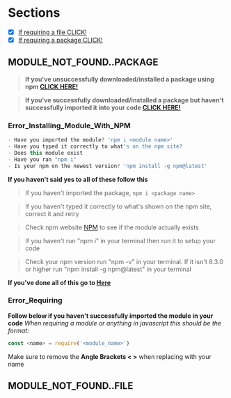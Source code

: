 # Sections
- [x] [If requiring a file CLICK!](#MODULE_NOT_FOUND..FILE)
- [x] [If requiring a package CLICK!](#MODULE_NOT_FOUND..PACKAGE)

## MODULE_NOT_FOUND..PACKAGE
> **If you've unsuccessfully downloaded/installed a package using npm [CLICK HERE!](#Error_Installing_Module_With_NPM)**

> **If you've successfully downloaded/installed a package but haven't successfully imported it into your code [CLICK HERE!](#Error_Requiring)**

### Error_Installing_Module_With_NPM
```javascript
- Have you imported the module? 'npm i <module name>'
- Have you typed it correctly to what's on the npm site?
- Does this module exist
- Have you ran "npm i"
- Is your npm on the newest version? 'npm install -g npm@latest'
```
**If you haven't said yes to all of these follow this**

> If you haven't imported the package, `npm i <package name>`

> If you haven't typed it correctly to what's shown on the npm site, correct it and retry

> Check npm website [NPM]() to see if the module actually exists 

> If you haven't run "npm i" in your terminal then run it to setup your code

> Check your npm version run "npm -v" in your terminal. If it isn't 8.3.0 or higher run "npm install -g npm@latest" in your terminal

**If you've done all of this go to [Here]()**


### Error_Requiring
**Follow below if you haven't successfully imported the module in your code**
*When requiring a module or anything in javascript this should be the format:*
```javascript
const <name> = require('<module_name>')
```
Make sure to remove the **Angle Brackets < >** when replacing with your name

## MODULE_NOT_FOUND..FILE




